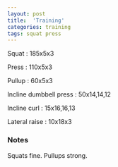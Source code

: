 ```yaml
---
layout: post
title:  'Training'
categories: training
tags: squat press
---
```


Squat : 185x5x3

Press  : 110x5x3

Pullup  : 60x5x3

Incline dumbbell press : 50x14,14,12

Incline curl  :  15x16,16,13

Lateral raise : 10x18x3

### Notes

Squats fine. Pullups strong.
